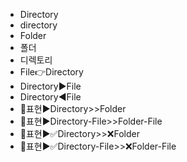 - Directory
- directory
- Folder
- 폴더
- 디렉토리
- File👉Directory
- Directory▶️File
- Directory◀️File
- 📌표현▶️Directory>>Folder
- 📌표현▶️Directory-File>>Folder-File
- 📌표현▶️✅Directory>>❌Folder
- 📌표현▶️✅Directory-File>>❌Folder-File